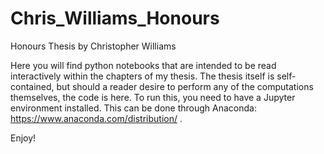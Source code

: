 # Chris_Williams_Honours
Honours Thesis by Christopher Williams

Here you will find python notebooks that are intended to be read interactively within the chapters of my thesis. The thesis itself is self-contained, but should a reader desire to perform any of the computations themselves, the code is here.
To run this, you need to have a Jupyter environment installed. This can be done through Anaconda: https://www.anaconda.com/distribution/ .

Enjoy!
